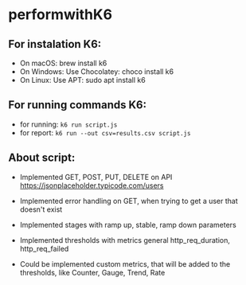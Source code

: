 # performwithK6
## For instalation K6: 
* On macOS: brew install k6
* On Windows: Use Chocolatey: choco install k6
* On Linux: Use APT: sudo apt install k6

## For running commands K6:
* for running: `k6 run script.js`
* for report: `k6 run --out csv=results.csv script.js`

## About script:

- Implemented GET, POST, PUT, DELETE on API https://jsonplaceholder.typicode.com/users
- Implemented error handling on GET, when trying to get a user that doesn't exist
- Implemented stages with ramp up, stable, ramp down parameters
- Implemented thresholds with metrics general http_req_duration, http_req_failed

- Could be implemented custom metrics, that will be added to the thresholds, like Counter, Gauge, Trend, Rate
